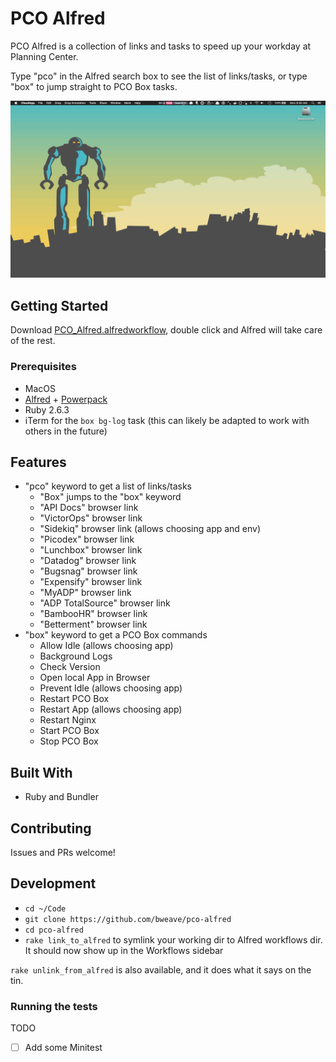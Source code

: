 # PCO Alfred

PCO Alfred is a collection of links and tasks to speed up your workday at Planning Center.

Type "pco" in the Alfred search box to see the list of links/tasks, or type "box" to jump straight to PCO Box tasks.

![](screenshots/pco_alfred.gif)

## Getting Started

Download [PCO_Alfred.alfredworkflow](PCO_Alfred.alfredworkflow), double click and Alfred will take care of the rest.

### Prerequisites

- MacOS
- [Alfred](https://www.alfredapp.com/) + [Powerpack](https://www.alfredapp.com/powerpack/)
- Ruby 2.6.3
- iTerm for the `box bg-log` task (this can likely be adapted to work with others in the future)

## Features

- "pco" keyword to get a list of links/tasks
  - "Box" jumps to the "box" keyword
  - "API Docs" browser link
  - "VictorOps" browser link
  - "Sidekiq" browser link (allows choosing app and env)
  - "Picodex" browser link
  - "Lunchbox" browser link
  - "Datadog" browser link
  - "Bugsnag" browser link
  - "Expensify" browser link
  - "MyADP" browser link
  - "ADP TotalSource" browser link
  - "BambooHR" browser link
  - "Betterment" browser link
- "box" keyword to get a PCO Box commands
  - Allow Idle (allows choosing app)
  - Background Logs
  - Check Version
  - Open local App in Browser
  - Prevent Idle (allows choosing app)
  - Restart PCO Box
  - Restart App (allows choosing app)
  - Restart Nginx
  - Start PCO Box
  - Stop PCO Box

## Built With

* Ruby and Bundler

## Contributing

Issues and PRs welcome!

## Development

- `cd ~/Code`
- `git clone https://github.com/bweave/pco-alfred`
- `cd pco-alfred`
- `rake link_to_alfred` to symlink your working dir to Alfred workflows dir. It should now show up in the Workflows sidebar

`rake unlink_from_alfred` is also available, and it does what it says on the tin.

### Running the tests

TODO

- [ ] Add some Minitest
